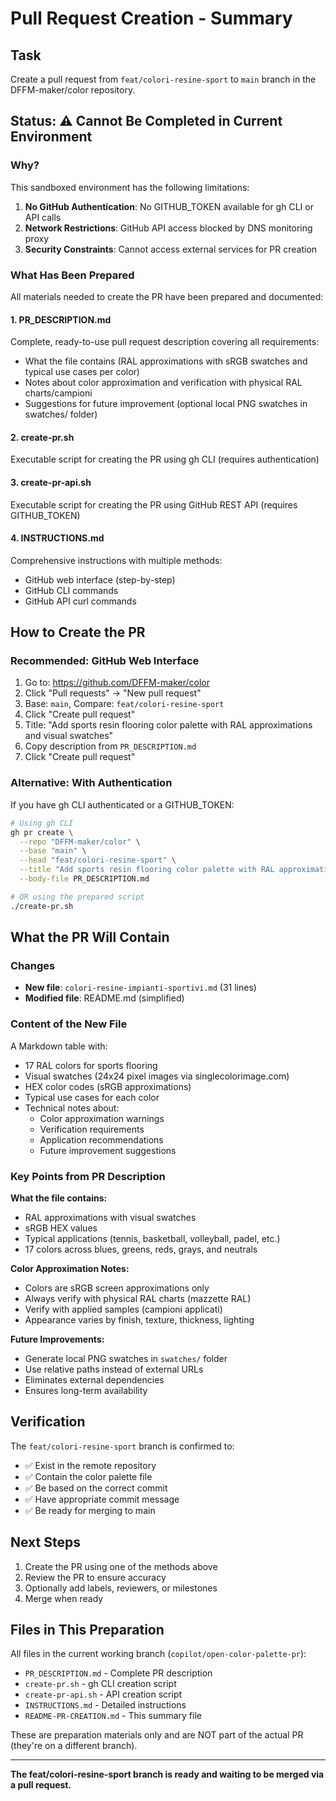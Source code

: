 # Pull Request Creation - Summary

## Task
Create a pull request from `feat/colori-resine-sport` to `main` branch in the DFFM-maker/color repository.

## Status: ⚠️ Cannot Be Completed in Current Environment

### Why?
This sandboxed environment has the following limitations:
1. **No GitHub Authentication**: No GITHUB_TOKEN available for gh CLI or API calls
2. **Network Restrictions**: GitHub API access blocked by DNS monitoring proxy
3. **Security Constraints**: Cannot access external services for PR creation

### What Has Been Prepared

All materials needed to create the PR have been prepared and documented:

#### 1. PR_DESCRIPTION.md
Complete, ready-to-use pull request description covering all requirements:
- What the file contains (RAL approximations with sRGB swatches and typical use cases per color)
- Notes about color approximation and verification with physical RAL charts/campioni
- Suggestions for future improvement (optional local PNG swatches in swatches/ folder)

#### 2. create-pr.sh
Executable script for creating the PR using gh CLI (requires authentication)

#### 3. create-pr-api.sh  
Executable script for creating the PR using GitHub REST API (requires GITHUB_TOKEN)

#### 4. INSTRUCTIONS.md
Comprehensive instructions with multiple methods:
- GitHub web interface (step-by-step)
- GitHub CLI commands
- GitHub API curl commands

## How to Create the PR

### Recommended: GitHub Web Interface

1. Go to: https://github.com/DFFM-maker/color
2. Click "Pull requests" → "New pull request"
3. Base: `main`, Compare: `feat/colori-resine-sport`
4. Click "Create pull request"
5. Title: "Add sports resin flooring color palette with RAL approximations and visual swatches"
6. Copy description from `PR_DESCRIPTION.md`
7. Click "Create pull request"

### Alternative: With Authentication

If you have gh CLI authenticated or a GITHUB_TOKEN:

```bash
# Using gh CLI
gh pr create \
  --repo "DFFM-maker/color" \
  --base "main" \
  --head "feat/colori-resine-sport" \
  --title "Add sports resin flooring color palette with RAL approximations and visual swatches" \
  --body-file PR_DESCRIPTION.md

# OR using the prepared script
./create-pr.sh
```

## What the PR Will Contain

### Changes
- **New file**: `colori-resine-impianti-sportivi.md` (31 lines)
- **Modified file**: README.md (simplified)

### Content of the New File
A Markdown table with:
- 17 RAL colors for sports flooring
- Visual swatches (24x24 pixel images via singlecolorimage.com)
- HEX color codes (sRGB approximations)
- Typical use cases for each color
- Technical notes about:
  - Color approximation warnings
  - Verification requirements
  - Application recommendations
  - Future improvement suggestions

### Key Points from PR Description

**What the file contains:**
- RAL approximations with visual swatches
- sRGB HEX values
- Typical applications (tennis, basketball, volleyball, padel, etc.)
- 17 colors across blues, greens, reds, grays, and neutrals

**Color Approximation Notes:**
- Colors are sRGB screen approximations only
- Always verify with physical RAL charts (mazzette RAL)
- Verify with applied samples (campioni applicati)
- Appearance varies by finish, texture, thickness, lighting

**Future Improvements:**
- Generate local PNG swatches in `swatches/` folder
- Use relative paths instead of external URLs
- Eliminates external dependencies
- Ensures long-term availability

## Verification

The `feat/colori-resine-sport` branch is confirmed to:
- ✅ Exist in the remote repository
- ✅ Contain the color palette file
- ✅ Be based on the correct commit  
- ✅ Have appropriate commit message
- ✅ Be ready for merging to main

## Next Steps

1. Create the PR using one of the methods above
2. Review the PR to ensure accuracy
3. Optionally add labels, reviewers, or milestones
4. Merge when ready

## Files in This Preparation

All files in the current working branch (`copilot/open-color-palette-pr`):
- `PR_DESCRIPTION.md` - Complete PR description
- `create-pr.sh` - gh CLI creation script
- `create-pr-api.sh` - API creation script  
- `INSTRUCTIONS.md` - Detailed instructions
- `README-PR-CREATION.md` - This summary file

These are preparation materials only and are NOT part of the actual PR (they're on a different branch).

---

**The feat/colori-resine-sport branch is ready and waiting to be merged via a pull request.**
